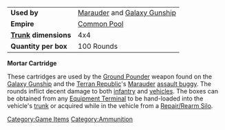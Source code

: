 |                                                 |                                                                                         |
| ----------------------------------------------- | --------------------------------------------------------------------------------------- |
| **Used by**                                     | [Marauder](../vehicles/Marauder.md) and [Galaxy Gunship](../vehicles/Galaxy_Gunship.md) |
| **Empire**                                      | [Common Pool](../terminology/Common_Pool.md)                                            |
| **[Trunk](../terminology/Trunk.md) dimensions** | 4x4                                                                                     |
| **Quantity per box**                            | 100 Rounds                                                                              |

**Mortar Cartridge**

These cartridges are used by the [Ground
Pounder](../terminology/Ground_Pounder.md) weapon found on the [Galaxy
Gunship](../vehicles/Galaxy_Gunship.md) and the [Terran
Republic](../etc/Terran_Republic.md)'s [Marauder](../vehicles/Marauder.md)
[assault buggy](<Assault_Buggy_(Certification).md>). The rounds inflict decent
damage to both [infantry](../terminology/Infantry.md) and
[vehicles](../vehicles/Vehicle.md). The boxes can be obtained from any
[Equipment Terminal](../items/Equipment_Terminal.md) to be hand-loaded
into the vehicle's [trunk](../terminology/Trunk.md) or acquired while in the
vehicle from a [Repair/Rearm Silo](../items/Repair_Rearm_Silo.md).

[Category:Game Items](Category:Game_Items.md)
[Category:Ammunition](Category:Ammunition.md)
